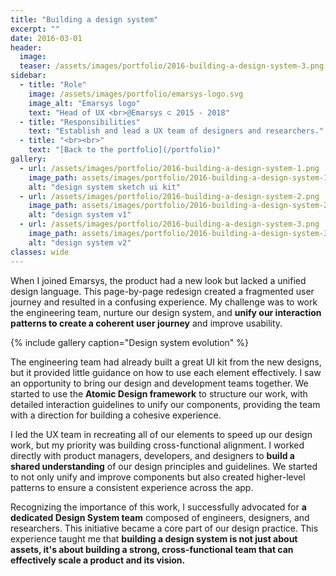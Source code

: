 ```yaml
---
title: "Building a design system"
excerpt: ""
date: 2016-03-01
header:
  image:
  teaser: /assets/images/portfolio/2016-building-a-design-system-3.png
sidebar:
  - title: "Role"
    image: /assets/images/portfolio/emarsys-logo.svg
    image_alt: "Emarsys logo"
    text: "Head of UX <br>@Emarsys ⊂ 2015 - 2018"
  - title: "Responsibilities"
    text: "Establish and lead a UX team of designers and researchers."
  - title: "<br><br>"
    text: "[Back to the portfolio](/portfolio)"    
gallery:
  - url: /assets/images/portfolio/2016-building-a-design-system-1.png
    image_path: assets/images/portfolio/2016-building-a-design-system-1.png
    alt: "design system sketch ui kit"
  - url: /assets/images/portfolio/2016-building-a-design-system-2.png
    image_path: assets/images/portfolio/2016-building-a-design-system-2.png
    alt: "design system v1"
  - url: /assets/images/portfolio/2016-building-a-design-system-3.png
    image_path: assets/images/portfolio/2016-building-a-design-system-3.png
    alt: "design system v2"
classes: wide
---
```


When I joined Emarsys, the product had a new look but lacked a unified design language. This page-by-page redesign created a fragmented user journey and resulted in a confusing experience. My challenge was to work the engineering team, nurture our design system, and **unify our interaction patterns to create a coherent user journey** and improve usability.

{% include gallery caption="Design system evolution" %}

The engineering team had already built a great UI kit from the new designs, but it provided little guidance on how to use each element effectively. I saw an opportunity to bring our design and development teams together. We started to use the **Atomic Design framework** to structure our work, with detailed interaction guidelines to unify our components, providing the team with a direction for building a cohesive experience.

I led the UX team in recreating all of our elements to speed up our design work, but my priority was building cross-functional alignment. I worked directly with product managers, developers, and designers to **build a shared understanding** of our design principles and guidelines. We started to not only unify and improve components but also created higher-level patterns to ensure a consistent experience across the app.

Recognizing the importance of this work, I successfully advocated for **a dedicated Design System team** composed of engineers, designers, and researchers. This initiative became a core part of our design practice. This experience taught me that **building a design system is not just about assets, it's about building a strong, cross-functional team that can effectively scale a product and its vision.**